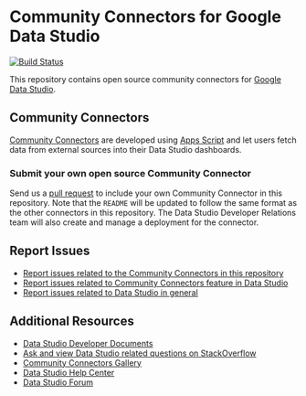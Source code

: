 # Community Connectors for Google Data Studio

<a href="https://travis-ci.org/googledatastudio/community-connectors"><img src="https://travis-ci.org/googledatastudio/community-connectors.svg?branch=master" alt="Build Status"></a>

This repository contains open source community connectors for [Google Data
Studio](https://datastudio.google.com).

## Community Connectors

[Community
Connectors](https://developers.google.com/datastudio/connector/overview) are
developed using [Apps Script](https://developers.google.com/apps-script/) and
let users fetch data from external sources into their Data Studio dashboards.

### Submit your own open source Community Connector

Send us a [pull request](https://github.com/googledatastudio/community-connectors) to
include your own Community Connector in this repository. Note that the `README`
will be updated to follow the same format as the other connectors in this
repository. The Data Studio Developer Relations team will also create and manage
a deployment for the connector.

## Report Issues

- [Report issues related to the Community Connectors in this
  repository](https://github.com/googledatastudio/community-connectors/issues/new?assignees=&labels=&template=connector-bug.md&title=)
- [Report issues related to Community Connectors feature in Data Studio](https://issuetracker.google.com/issues?q=componentid:321382)
- [Report issues related to Data Studio in
  general](https://issuetracker.google.com/savedsearches/578413)

## Additional Resources

- [Data Studio Developer Documents](https://developers.google.com/datastudio/)
- [Ask and view Data Studio related questions on
  StackOverflow](https://stackoverflow.com/questions/tagged/google-data-studio)
- [Community Connectors
  Gallery](https://developers.google.com/datastudio/connector/gallery)
- [Data Studio Help
  Center](https://support.google.com/datastudio/?hl=en#topic=6267740)
- [Data Studio
  Forum](https://www.en.advertisercommunity.com/t5/Data-Studio/bd-p/Data-Studio)
